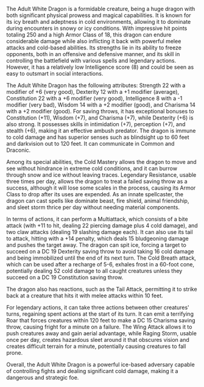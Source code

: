 The Adult White Dragon is a formidable creature, being a huge dragon with both significant physical prowess and magical capabilities. It is known for its icy breath and adeptness in cold environments, allowing it to dominate during encounters in snowy or icy conditions. With impressive hit points totaling 250 and a high Armor Class of 18, this dragon can endure considerable damage while also inflicting it back with powerful melee attacks and cold-based abilities. Its strengths lie in its ability to freeze opponents, both in an offensive and defensive manner, and its skill in controlling the battlefield with various spells and legendary actions. However, it has a relatively low Intelligence score (8) and could be seen as easy to outsmart in social interactions. 

The Adult White Dragon has the following attributes: Strength 22 with a modifier of +6 (very good), Dexterity 12 with a +1 modifier (average), Constitution 22 with a +6 modifier (very good), Intelligence 8 with a -1 modifier (very bad), Wisdom 14 with a +2 modifier (good), and Charisma 14 with a +2 modifier (good). For saving throws, it has exceptional bonuses to Constitution (+11), Wisdom (+7), and Charisma (+7), while Dexterity (+6) is also strong. It possesses skills in intimidation (+7), perception (+7), and stealth (+6), making it an effective ambush predator. The dragon is immune to cold damage and has superior senses such as blindsight up to 60 feet and darkvision out to 120 feet. It can communicate in Common and Draconic.

Among its special abilities, the Cold Mastery allows the dragon to move and see without hindrance in extreme cold conditions, and it can burrow through snow and ice without leaving traces. Legendary Resistance, usable three times per day, allows the dragon to treat a failed saving throw as a success, although it will lose some scales in the process, causing its Armor Class to drop after its uses are expended. As an innate spellcaster, the dragon can cast spells like dominate beast, fire shield, animal friendship, and sleet storm thrice per day without needing material components. 

In terms of actions, it can perform a Multiattack, which consists of a bite attack (with +11 to hit, dealing 22 piercing damage plus 4 cold damage), and two claw attacks (dealing 19 slashing damage each). It can also use its tail to attack, hitting with a +14 penalty, which deals 15 bludgeoning damage and pushes the target away. The dragon can spit ice, forcing a target to succeed on a DC 19 Dexterity saving throw to avoid taking 16 cold damage and being immobilized until the end of its next turn. The Cold Breath attack, which can be used after a recharge of 5-6, exhales frost in a 60-foot cone, potentially dealing 52 cold damage to all caught creatures unless they succeed on a DC 19 Constitution saving throw.

The dragon also has reactions, such as the Tail Attack, permitting it to strike back at a creature that hits it with melee attacks within 10 feet. 

For legendary actions, it can take three actions between other creatures' turns, regaining spent actions at the start of its turn. It can emit a terrifying Roar that forces creatures within 120 feet to make a DC 15 Charisma saving throw, causing fright for a minute on a failure. The Wing Attack allows it to push creatures away and gain aerial advantage, while Raging Storm, usable once per day, creates hazardous sleet around it that obscures vision and creates difficult terrain for a minute, potentially causing creatures to fall prone.

Overall, the Adult White Dragon is a powerful ice-based adversary capable of controlling fights and dealing significant cold damage, making it a dangerous and strategic foe.
